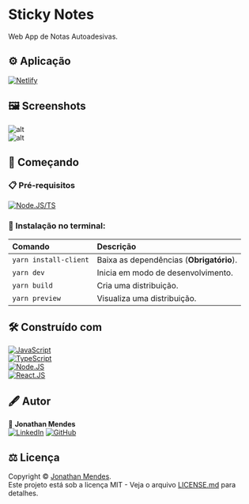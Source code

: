 # Sticky Notes
Web App de Notas Autoadesivas.

## ⚙️ Aplicação
[![Netlify](https://img.shields.io/badge/Netlify-00C7B7?style=for-the-badge&logo=netlify&logoColor=white)](https://here-sticky-notes.netlify.app/)

## 🖼️ Screenshots
![alt](https://raw.github.com/DevJonathanMendes/sticky-notes/master/images/1.png)\
![alt](https://raw.github.com/DevJonathanMendes/sticky-notes/master/images/2.png)

## 🚀 Começando
### 📋 Pré-requisitos
[![Node.JS/TS](https://img.shields.io/badge/Node.js-43853D?style=for-the-badge&logo=node.js&logoColor=white)](https://nodejs.org/pt-br/)

### 🔧 Instalação no terminal:
Comando|Descrição                               
:-|:-
`yarn install-client`|Baixa as dependências (**Obrigatório**).
`yarn dev`|Inicia em modo de desenvolvimento.
`yarn build`|Cria uma distribuição.
`yarn preview`|Visualiza uma distribuição.

## 🛠️ Construído com
[![JavaScript](https://img.shields.io/badge/JavaScript-F7DF1E?style=for-the-badge&logo=javascript&logoColor=black)](https://developer.mozilla.org/pt-BR/docs/Web/JavaScript)\
[![TypeScript](https://img.shields.io/badge/TypeScript-007ACC?style=for-the-badge&logo=typescript&logoColor=white)](https://www.typescriptlang.org/)\
[![Node.JS](https://img.shields.io/badge/Node.js-43853D?style=for-the-badge&logo=node.js&logoColor=white)](https://nodejs.org/pt-br/)\
[![React.JS](https://img.shields.io/badge/React-20232A?style=for-the-badge&logo=react&logoColor=61DAFB)](https://react.dev/)

## 🖋️ Autor
👤 **Jonathan Mendes**\
[![LinkedIn](https://img.shields.io/badge/LinkedIn-0077B5?style=for-the-badge&logo=linkedin&logoColor=white)](https://www.linkedin.com/in/jonatanbarreiro/)
[![GitHub](https://img.shields.io/badge/GitHub-100000?style=for-the-badge&logo=github&logoColor=white)](https://github.com/DevJonathanMendes)

## ⚖️ Licença
Copyright © [Jonathan Mendes](https://github.com/DevJonathanMendes).\
Este projeto está sob a licença MIT - Veja o arquivo [LICENSE.md](https://github.com/DevJonathanMendes/sticky-notes/blob/master/README.md) para detalhes.
